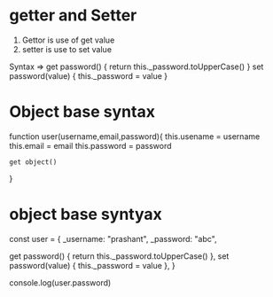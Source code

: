 # getter and Setter

1) Gettor is use of get value
2) setter is use to set value

Syntax => get password() {
    return this._password.toUpperCase()
  }
  set password(value) {
    this._password = value
  }

# Object base syntax

  function user(username,email,password){
    this.usename  = username
    this.email = email
    this.password = password

    get object()
  }


  # object base syntyax 
  const user = {
  _username: "prashant",
  _password: "abc",

  get password() {
    return this._password.toUpperCase()
  },
  set password(value) {
    this._password = value
  },
}

console.log(user.password)
